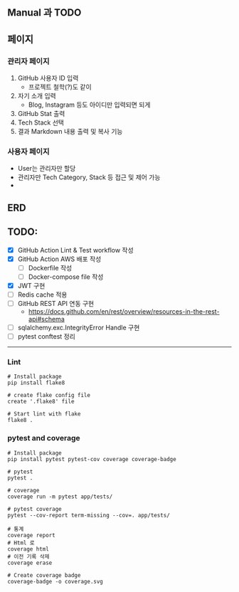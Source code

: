 ## Manual 과 TODO

## 페이지
### 관리자 페이지
1. GitHub 사용자 ID 입력
   * 프로젝트 철학(?)도 같이
2. 자기 소개 입력
   * Blog, Instagram 등도 아이디만 입력되면 되게
3. GitHub Stat 출력
4. Tech Stack 선택 
5. 결과 Markdown 내용 출력 및 복사 기능

### 사용자 페이지
* User는 관리자만 할당
* 관리자만 Tech Category, Stack 등 접근 및 제어 가능 
* 

## ERD

## TODO:
* [X] GitHub Action Lint & Test workflow 작성
* [X] GitHub Action AWS 배포 작성
  * [ ] Dockerfile 작성
  * [ ] Docker-compose file 작성
* [X] JWT 구현
* [ ] Redis cache 적용
* [ ] GitHub REST API 연동 구현
  * https://docs.github.com/en/rest/overview/resources-in-the-rest-api#schema
* [ ] sqlalchemy.exc.IntegrityError Handle 구현
* [ ] pytest conftest 정리 

---
### Lint
```shell
# Install package
pip install flake8

# create flake config file
create '.flake8' file

# Start lint with flake
flake8 .
```

### pytest and coverage
```shell
# Install package
pip install pytest pytest-cov coverage coverage-badge

# pytest
pytest .

# coverage
coverage run -m pytest app/tests/ 

# pytest coverage
pytest --cov-report term-missing --cov=. app/tests/

# 통계
coverage report
# Html 로
coverage html
# 이전 기록 삭제
coverage erase

# Create coverage badge
coverage-badge -o coverage.svg
```